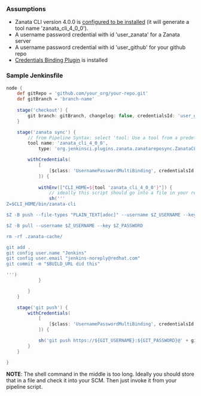 ### Assumptions
- Zanata CLI version 4.0.0 is [configured to be installed](/configuration/build-step/install-cli/#global-configuration) (it will generate a tool name 'zanata_cli_4_0_0').
- A username password credential with id 'user_zanata' for a Zanata server
- A username password credential with id 'user_github' for your github repo
- [Credentials Binding Plugin](https://wiki.jenkins-ci.org/display/JENKINS/Credentials+Binding+Plugin) is installed

### Sample Jenkinsfile
```groovy
node {
    def gitRepo = 'github.com/your_org/your-repo.git'
    def gitBranch = 'branch-name'
    
    stage('checkout') {
        git branch: gitBranch, changelog: false, credentialsId: 'user_github', poll: false, url: "https://$gitRepo"
    }

    stage('zanata sync') {
        // from Pipeline Syntax: select 'tool: Use a tool from a predefined Tool Installation' and then generate script
        tool name: 'zanata_cli_4_0_0',
            type: 'org.jenkinsci.plugins.zanata.zanatareposync.ZanataCLIInstall'

        withCredentials(
            [
                [$class: 'UsernamePasswordMultiBinding', credentialsId: 'user_zanata', usernameVariable: 'Z_USERNAME', passwordVariable: 'Z_PASSWORD']
            ]) {
            
            withEnv(["CLI_HOME=${tool 'zanata_cli_4_0_0'}"]) {
                // ideally this script should go into a file in your repo and here you just invoke it
                sh('''
Z=$CLI_HOME/bin/zanata-cli

$Z -B push --file-types "PLAIN_TEXT[adoc]" --username $Z_USERNAME --key $Z_PASSWORD

$Z -B pull --username $Z_USERNAME --key $Z_PASSWORD

rm -rf .zanata-cache/

git add .
git config user.name "Jenkins"
git config user.email "jenkins-noreply@redhat.com"
git commit -m "$BUILD_URL did this" 

''')
            }

        }
    }

    stage('git push') {
        withCredentials(
            [
                [$class: 'UsernamePasswordMultiBinding', credentialsId: 'user_github', usernameVariable: 'GIT_USERNAME', passwordVariable: 'GIT_PASSWORD']
            ]) {

            sh('git push https://${GIT_USERNAME}:${GIT_PASSWORD}@' + gitRepo + ' ' + gitBranch)
        }
    }

}

```

__NOTE__: The shell command in the middle is too long. 
Ideally you should store that in a file and check it into your SCM.
Then just invoke it from your pipeline script.